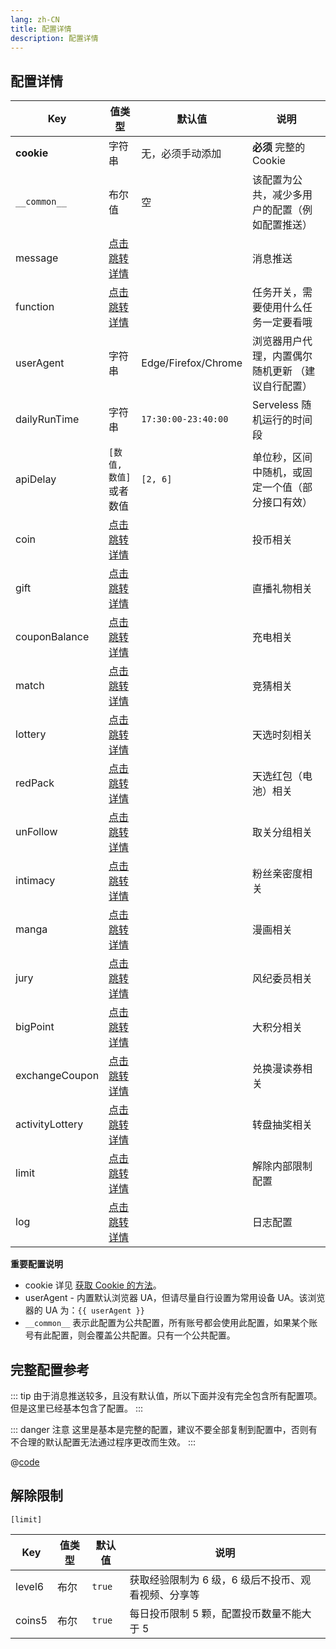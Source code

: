 ```yaml
---
lang: zh-CN
title: 配置详情
description: 配置详情
---
```


## 配置详情

| Key             | 值类型                                | 默认值              | 说明                                              |
| --------------- | ------------------------------------- | ------------------- | ------------------------------------------------- |
| **cookie**      | 字符串                                | 无，必须手动添加    | **必须** 完整的 Cookie                            |
| `__common__`    | 布尔值                                | 空                  | 该配置为公共，减少多用户的配置（例如配置推送）    |
| message         | [点击跳转详情](./message.md)          |                     | 消息推送                                          |
| function        | [点击跳转详情](./func.md)             |                     | 任务开关，需要使用什么任务一定要看哦              |
| userAgent       | 字符串                                | Edge/Firefox/Chrome | 浏览器用户代理，内置偶尔随机更新 （建议自行配置） |
| dailyRunTime    | 字符串                                | `17:30:00-23:40:00` | Serveless 随机运行的时间段                        |
| apiDelay        | `[数值, 数值]`或者数值                | `[2, 6]`            | 单位秒，区间中随机，或固定一个值（部分接口有效）  |
| coin            | [点击跳转详情](./func.md#投币)        |                     | 投币相关                                          |
| gift            | [点击跳转详情](./func.md#直播间礼物)  |                     | 直播礼物相关                                      |
| couponBalance   | [点击跳转详情](./func.md#使用-b-币券) |                     | 充电相关                                          |
| match           | [点击跳转详情](./func.md#竞猜)        |                     | 竞猜相关                                          |
| lottery         | [点击跳转详情](./func.md#天选时刻)    |                     | 天选时刻相关                                      |
| redPack         | [点击跳转详情](./func.md#天选红包)    |                     | 天选红包（电池）相关                              |
| unFollow        | [点击跳转详情](./func.md#取关分组)    |                     | 取关分组相关                                      |
| intimacy        | [点击跳转详情](./func.md#粉丝亲密度)  |                     | 粉丝亲密度相关                                    |
| manga           | [点击跳转详情](./func.md#漫画任务)    |                     | 漫画相关                                          |
| jury            | [点击跳转详情](./func.md#风纪委员)    |                     | 风纪委员相关                                      |
| bigPoint        | [点击跳转详情](./func.md#大积分)      |                     | 大积分相关                                        |
| exchangeCoupon  | [点击跳转详情](./func.md#兑换漫读券)  |                     | 兑换漫读券相关                                    |
| activityLottery | [点击跳转详情](./func.md#转盘抽奖)    |                     | 转盘抽奖相关                                      |
| limit           | [点击跳转详情](#解除限制)             |                     | 解除内部限制配置                                  |
| log             | [点击跳转详情](./logger.md)           |                     | 日志配置                                          |

**重要配置说明**

- cookie 详见 [获取 Cookie 的方法](./get_value.md)。
- userAgent - 内置默认浏览器 UA，但请尽量自行设置为常用设备 UA。该浏览器的 UA 为：<code>{{ userAgent }}</code>
- `__common__` 表示此配置为公共配置，所有账号都会使用此配置，如果某个账号有此配置，则会覆盖公共配置。只有一个公共配置。

## 完整配置参考

::: tip
由于消息推送较多，且没有默认值，所以下面并没有完全包含所有配置项。但是这里已经基本包含了配置。
:::

::: danger 注意
这里是基本是完整的配置，建议不要全部复制到配置中，否则有不合理的默认配置无法通过程序更改而生效。
:::

@[code](./all_all.json5)

<script setup>
import { ref, onMounted } from "vue";

const userAgent = ref('');

onMounted(() => {
  userAgent.value = navigator.userAgent;
});
</script>

## 解除限制

`[limit]`

| Key    | 值类型 | 默认值 | 说明                                                |
| ------ | ------ | ------ | --------------------------------------------------- |
| level6 | 布尔   | `true` | 获取经验限制为 6 级，6 级后不投币、观看视频、分享等 |
| coins5 | 布尔   | `true` | 每日投币限制 5 颗，配置投币数量不能大于 5           |
